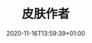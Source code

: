 ---
title: "皮肤作者"
description: "皮肤作者"
lead: ""
date: 2020-11-16T13:59:39+01:00
lastmod: 2020-11-16T13:59:39+01:00
draft: false
images: []
menu:
  docs:
    parent: "mark_user"
    identifier: "skin_user"
weight: 15
---